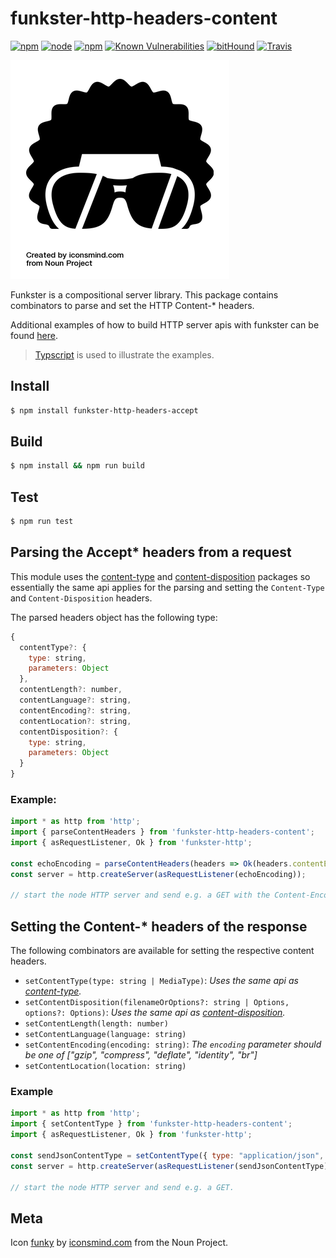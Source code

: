 # funkster-http-headers-content

[![npm](https://img.shields.io/npm/v/funkster-http-headers-content.svg?style=flat-square)](https://www.npmjs.com/package/funkster-http-headers-content)
[![node](https://img.shields.io/node/v/funkster-http-headers-content.svg?style=flat-square)](http://nodejs.org/download/)
[![npm](https://img.shields.io/npm/dt/funkster-http-headers-content.svg?style=flat-square)](https://www.npmjs.com/package/funkster-http-headers-content)
[![Known Vulnerabilities](https://snyk.io/test/github/bomret/funkster-http-headers-content/badge.svg?style=flat-square)](https://snyk.io/test/github/bomret/funkster-http-headers-content)
[![bitHound](https://img.shields.io/bithound/code/github/Bomret/funkster-http-headers-content.svg?style=flat-square)](https://www.bithound.io/github/Bomret/funkster-http-headers-content)
[![Travis](https://img.shields.io/travis/Bomret/funkster-http-headers-content.svg?style=flat-square)](https://travis-ci.org/Bomret/funkster-http-headers-content)

![Icon](./icon.png)

Funkster is a compositional server library. This package contains combinators to parse and set the HTTP Content-\* headers.

Additional examples of how to build HTTP server apis with funkster can be found [here](https://github.com/Bomret/funkster-http-examples).

> [Typscript](http://www.typescriptlang.org/) is used to illustrate the examples.

## Install
```bash
$ npm install funkster-http-headers-accept
```

## Build
```bash
$ npm install && npm run build
```

## Test
```bash
$ npm run test
```

## Parsing the Accept\* headers from a request
This module uses the [content-type](https://www.npmjs.com/package/content-type) and [content-disposition](https://www.npmjs.com/package/content-disposition) packages so essentially the same api applies for the parsing and setting the `Content-Type` and `Content-Disposition` headers.

The parsed headers object has the following type:
```javascript
{
  contentType?: {
    type: string,
    parameters: Object
  },
  contentLength?: number,
  contentLanguage?: string,
  contentEncoding?: string,
  contentLocation?: string,
  contentDisposition?: {
    type: string,
    parameters: Object
  } 
}
```

### Example:
```javascript
import * as http from 'http';
import { parseContentHeaders } from 'funkster-http-headers-content';
import { asRequestListener, Ok } from 'funkster-http';

const echoEncoding = parseContentHeaders(headers => Ok(headers.contentEncoding));
const server = http.createServer(asRequestListener(echoEncoding));

// start the node HTTP server and send e.g. a GET with the Content-Encoding header set to 'gzip'.
```

## Setting the Content-* headers of the response
The following combinators are available for setting the respective content headers.

- `setContentType(type: string | MediaType)`: *Uses the same api as [content-type](https://www.npmjs.com/package/content-type).*
- `setContentDisposition(filenameOrOptions?: string | Options, options?: Options)`: *Uses the same api as [content-disposition](https://www.npmjs.com/package/content-disposition).*
- `setContentLength(length: number)`
- `setContentLanguage(language: string)`
- `setContentEncoding(encoding: string)`: *The `encoding` parameter should be one of ["gzip", "compress", "deflate", "identity", "br"]*
- `setContentLocation(location: string)`

### Example
```javascript
import * as http from 'http';
import { setContentType } from 'funkster-http-headers-content';
import { asRequestListener, Ok } from 'funkster-http';

const sendJsonContentType = setContentType({ type: "application/json", parameters: { charset: "utf-8" } });
const server = http.createServer(asRequestListener(sendJsonContentType));

// start the node HTTP server and send e.g. a GET.
```

## Meta
Icon [funky](https://thenounproject.com/search/?q=funky&i=72105) by [iconsmind.com](https://thenounproject.com/imicons/) from the Noun Project.
